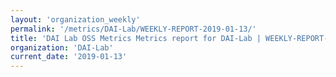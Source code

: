 ```yaml
---
layout: 'organization_weekly'
permalink: '/metrics/DAI-Lab/WEEKLY-REPORT-2019-01-13/'
title: 'DAI Lab OSS Metrics Metrics report for DAI-Lab | WEEKLY-REPORT-2019-01-13'
organization: 'DAI-Lab'
current_date: '2019-01-13'
---
```

